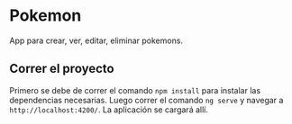 # Pokemon

App para crear, ver, editar, eliminar pokemons.

## Correr el proyecto

Primero se debe de correr el comando `npm install` para instalar las dependencias necesarias. Luego correr el comando `ng serve` y navegar a `http://localhost:4200/`. La aplicación se cargará allí.

